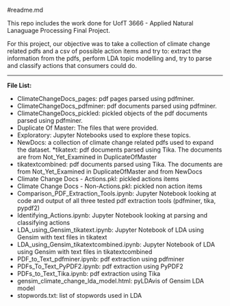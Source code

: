 #readme.md

This repo includes the work done for UofT 3666 - Applied Natural Lanaguage Processing Final Project.

For this project, our objective was to take a collection of climate change related pdfs and a csv of possible action items and try to: extract the information from the pdfs, perform LDA topic modelling and, try to parse and classify actions that consumers could do.

---
**File List:**
* ClimateChangeDocs_pages: pdf pages parsed using pdfminer.
* ClimateChangeDocs_pdfminer: pdf documents parsed using pdfminer.
* ClimateChangeDocs_pickled: pickled objects of the pdf documents parsed using pdfminer.
* Duplicate Of Master: The files that were provided.
* Exploratory: Jupyter Notebooks used to explore these topics.
* NewDocs: a collection of climate change related pdfs used to expand the dataset.
*tikatext: pdf documents parsed using Tika. The documents are from Not_Yet_Examined in DuplicateOfMaster
* tikatextcombined: pdf documents parsed using Tika. The documents are from Not_Yet_Examined in DuplicateOfMaster and from NewDocs
* Climate Change Docs - Actions.pkl: pickled actions items
* Climate Change Docs - Non-Actions.pkl: pickled non action items
* Comparison_PDF_Extraction_Tools.ipynb: Jupyter Notebook looking at code and output of all three tested pdf extraction tools (pdfminer, tika, pypdf2)
* Identifying_Actions.ipynb: Jupyter Notebook looking at parsing and classifying actions
* LDA_using_Gensim_tikatext.ipynb: Jupyter Notebook of LDA using Gensim with text files in tikatext
* LDA_using_Gensim_tikatextcombined.ipynb: Jupyter Notebook of LDA using Gensim with text files in tikatextcombined
* PDF_to_Text_pdfminer.ipynb: pdf extraction using pdfminer
* PDFs_To_Text_PyPDF2.ipynb: pdf extraction using PyPDF2
* PDFs_to_Text_Tika.ipynb: pdf extraction using Tika
* gensim_climate_change_lda_model.html: pyLDAvis of Gensim LDA model
* stopwords.txt: list of stopwords used in LDA
